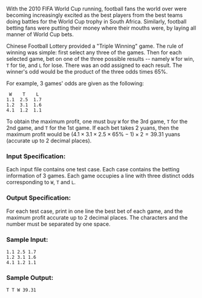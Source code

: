 <!-- Title
World Cup Betting (20)
-->
With the 2010 FIFA World Cup running, football fans the world over were
becoming increasingly excited as the best players from the best teams doing
battles for the World Cup trophy in South Africa. Similarly, football betting
fans were putting their money where their mouths were, by laying all manner of
World Cup bets.

Chinese Football Lottery provided a "Triple Winning" game. The rule of winning
was simple: first select any three of the games. Then for each selected game,
bet on one of the three possible results -- namely `W` for win, `T` for tie,
and `L` for lose. There was an odd assigned to each result. The winner's odd
would be the product of the three odds times 65%.

For example, 3 games' odds are given as the following:

    
    
     W    T    L
    1.1  2.5  1.7
    1.2  3.1  1.6
    4.1  1.2  1.1

To obtain the maximum profit, one must buy `W` for the 3rd game, `T` for the
2nd game, and `T` for the 1st game. If each bet takes 2 yuans, then the
maximum profit would be $(4.1\times 3.1\times 2.5\times 65\%-1)\times 2 =
39.31$ yuans (accurate up to 2 decimal places).

### Input Specification:

Each input file contains one test case. Each case contains the betting
information of 3 games. Each game occupies a line with three distinct odds
corresponding to `W`, `T` and `L`.

### Output Specification:

For each test case, print in one line the best bet of each game, and the
maximum profit accurate up to 2 decimal places. The characters and the number
must be separated by one space.

### Sample Input:

    
    
    1.1 2.5 1.7
    1.2 3.1 1.6
    4.1 1.2 1.1

### Sample Output:

    
    
    T T W 39.31

